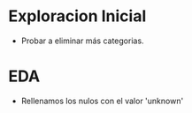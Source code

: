 # Exploracion Inicial

- Probar a eliminar más categorias.


# EDA

- Rellenamos los nulos con el valor 'unknown'